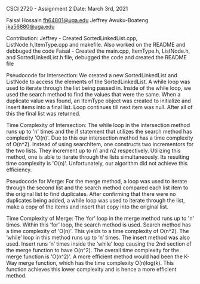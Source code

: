 CSCI 2720 - Assignment 2
Date: March 3rd, 2021

Faisal Hossain fh64801@uga.edu
Jeffrey Awuku-Boateng jka56880@uga.edu

Contribution:
Jeffrey - Created SortedLinkedList.cpp, ListNode.h,ItemType.cpp and makefile. Also worked on the README and debbuged the code
Faisal - Created the main.cpp, ItemType.h, ListNode.h, and SortedLinkedList.h file, debugged the code and created the README file



Pseudocode for Intersection:
We created a new SortedLinkedList and ListNode to access the elements of the SortedLinkedList. A while loop was used to iterate through the list being passed in. Inside of the while loop, we used the search method to find the values that were the same. When a duplicate value was found, an ItemType object was created to initialize and insert items into a final list. Loop continues till next item was null. After all of this the final list was returned.

Time Complexity of Intersection:
The while loop in the intersection method runs up to 'n' times and the if statement that utilizes the search  method has complexity 'O(n)'. Due to this our intersection method has a time complexity of O(n^2). Instead of using searchItem, one constructs two incrementors for the two lists. They increment up to n1 and n2 respectively. Utilizing this method, one is able to iterate through the lists simultaneously. Its resulting time complexity is 'O(n)'. Unfortunately, our algorithm did not achieve this efficiency.

Pseudocode for Merge:
For the merge method, a loop was used to iterate through the second list and the search method compared each list item to the original list to find duplicates. After confirming that there were no duplicates being added, a while loop was used to iterate through the list, make a copy of the items and insert that copy into the original list.

Time Complexity of Merge:
The ‘for’ loop in the merge method runs up to 'n' times. Within this ‘for’ loop, the search method is used. Search method has a time complexity of 'O(n)'. This yields to a time complexity of O(n^2). The ‘while’ loop in this method runs up to ‘n’ times. The insert method was also used. Insert runs ‘n’ times inside the ‘while’ loop causing the 2nd section of the merge function to have O(n^2). The overall time complexity for the merge function is 'O(n^2)'. A more efficient method would had been the K-Way merge function, which has the time complexity O(n)log(k). This function achieves this lower complexity and is hence a more efficient method. 

